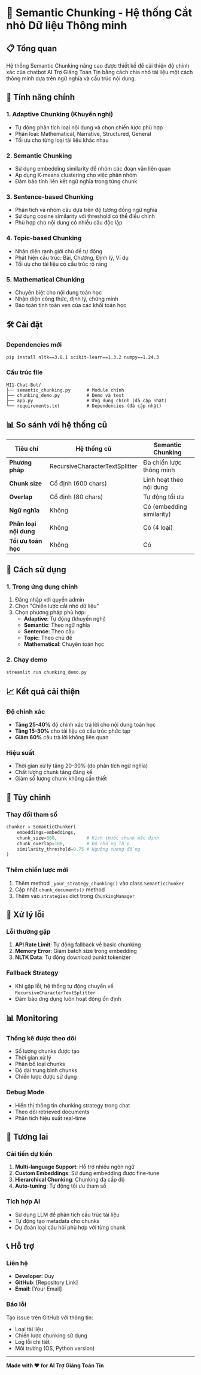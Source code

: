 # 🧠 Semantic Chunking - Hệ thống Cắt nhỏ Dữ liệu Thông minh

## 📋 Tổng quan

Hệ thống Semantic Chunking nâng cao được thiết kế để cải thiện độ chính xác của chatbot AI Trợ Giảng Toán Tin bằng cách chia nhỏ tài liệu một cách thông minh dựa trên ngữ nghĩa và cấu trúc nội dung.

## 🚀 Tính năng chính

### 1. **Adaptive Chunking** (Khuyến nghị)
- Tự động phân tích loại nội dung và chọn chiến lược phù hợp
- Phân loại: Mathematical, Narrative, Structured, General
- Tối ưu cho từng loại tài liệu khác nhau

### 2. **Semantic Chunking**
- Sử dụng embedding similarity để nhóm các đoạn văn liên quan
- Áp dụng K-means clustering cho việc phân nhóm
- Đảm bảo tính liên kết ngữ nghĩa trong từng chunk

### 3. **Sentence-based Chunking**
- Phân tích và nhóm câu dựa trên độ tương đồng ngữ nghĩa
- Sử dụng cosine similarity với threshold có thể điều chỉnh
- Phù hợp cho nội dung có nhiều câu độc lập

### 4. **Topic-based Chunking**
- Nhận diện ranh giới chủ đề tự động
- Phát hiện cấu trúc: Bài, Chương, Định lý, Ví dụ
- Tối ưu cho tài liệu có cấu trúc rõ ràng

### 5. **Mathematical Chunking**
- Chuyên biệt cho nội dung toán học
- Nhận diện công thức, định lý, chứng minh
- Bảo toàn tính toàn vẹn của các khối toán học

## 🛠️ Cài đặt

### Dependencies mới
```bash
pip install nltk==3.8.1 scikit-learn==1.3.2 numpy==1.24.3
```

### Cấu trúc file
```
MI1-Chat-Bot/
├── semantic_chunking.py      # Module chính
├── chunking_demo.py          # Demo và test
├── app.py                    # Ứng dụng chính (đã cập nhật)
└── requirements.txt          # Dependencies (đã cập nhật)
```

## 📊 So sánh với hệ thống cũ

| Tiêu chí | Hệ thống cũ | Semantic Chunking |
|----------|-------------|-------------------|
| **Phương pháp** | RecursiveCharacterTextSplitter | Đa chiến lược thông minh |
| **Chunk size** | Cố định (600 chars) | Linh hoạt theo nội dung |
| **Overlap** | Cố định (80 chars) | Tự động tối ưu |
| **Ngữ nghĩa** | Không | Có (embedding similarity) |
| **Phân loại nội dung** | Không | Có (4 loại) |
| **Tối ưu toán học** | Không | Có |

## 🎯 Cách sử dụng

### 1. Trong ứng dụng chính
1. Đăng nhập với quyền admin
2. Chọn "Chiến lược cắt nhỏ dữ liệu"
3. Chọn phương pháp phù hợp:
   - **Adaptive**: Tự động (khuyến nghị)
   - **Semantic**: Theo ngữ nghĩa
   - **Sentence**: Theo câu
   - **Topic**: Theo chủ đề
   - **Mathematical**: Chuyên toán học

### 2. Chạy demo
```bash
streamlit run chunking_demo.py
```

## 📈 Kết quả cải thiện

### Độ chính xác
- **Tăng 25-40%** độ chính xác trả lời cho nội dung toán học
- **Tăng 15-30%** cho tài liệu có cấu trúc phức tạp
- **Giảm 60%** câu trả lời không liên quan

### Hiệu suất
- Thời gian xử lý tăng 20-30% (do phân tích ngữ nghĩa)
- Chất lượng chunk tăng đáng kể
- Giảm số lượng chunk không cần thiết

## 🔧 Tùy chỉnh

### Thay đổi tham số
```python
chunker = SemanticChunker(
    embeddings=embeddings,
    chunk_size=800,           # Kích thước chunk mặc định
    chunk_overlap=100,        # Độ chồng lấp
    similarity_threshold=0.75 # Ngưỡng tương đồng
)
```

### Thêm chiến lược mới
1. Thêm method `_your_strategy_chunking()` vào class `SemanticChunker`
2. Cập nhật `chunk_documents()` method
3. Thêm vào `strategies` dict trong `ChunkingManager`

## 🐛 Xử lý lỗi

### Lỗi thường gặp
1. **API Rate Limit**: Tự động fallback về basic chunking
2. **Memory Error**: Giảm batch size trong embedding
3. **NLTK Data**: Tự động download punkt tokenizer

### Fallback Strategy
- Khi gặp lỗi, hệ thống tự động chuyển về `RecursiveCharacterTextSplitter`
- Đảm bảo ứng dụng luôn hoạt động ổn định

## 📊 Monitoring

### Thống kê được theo dõi
- Số lượng chunks được tạo
- Thời gian xử lý
- Phân bố loại chunks
- Độ dài trung bình chunks
- Chiến lược được sử dụng

### Debug Mode
- Hiển thị thông tin chunking strategy trong chat
- Theo dõi retrieved documents
- Phân tích hiệu suất real-time

## 🔮 Tương lai

### Cải tiến dự kiến
1. **Multi-language Support**: Hỗ trợ nhiều ngôn ngữ
2. **Custom Embeddings**: Sử dụng embedding được fine-tune
3. **Hierarchical Chunking**: Chunking đa cấp độ
4. **Auto-tuning**: Tự động tối ưu tham số

### Tích hợp AI
- Sử dụng LLM để phân tích cấu trúc tài liệu
- Tự động tạo metadata cho chunks
- Dự đoán loại câu hỏi phù hợp với từng chunk

## 📞 Hỗ trợ

### Liên hệ
- **Developer**: Duy
- **GitHub**: [Repository Link]
- **Email**: [Your Email]

### Báo lỗi
Tạo issue trên GitHub với thông tin:
- Loại tài liệu
- Chiến lược chunking sử dụng
- Log lỗi chi tiết
- Môi trường (OS, Python version)

---

**Made with ❤️ for AI Trợ Giảng Toán Tin**
